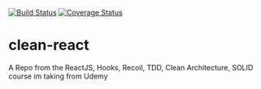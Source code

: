 [![Build Status](https://travis-ci.org/Vinibrb/clean-react.svg?branch=main)](https://travis-ci.org/Vinibrb/clean-react)
[![Coverage Status](https://coveralls.io/repos/github/Vinibrb/clean-react/badge.svg?branch=main)](https://coveralls.io/github/Vinibrb/clean-react?branch=main)

# clean-react

A Repo from the ReactJS, Hooks, Recoil, TDD, Clean Architecture, SOLID course im taking from Udemy
